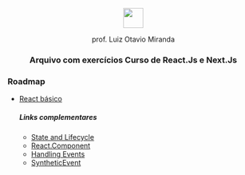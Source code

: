 
<p align="center">
  <img height="40px" src="https://i.imgur.com/HWpg7PP.png">
  <p align="center">prof. Luiz Otavio Miranda</p>
</p>

<p align="center">
    <h3 align="center">Arquivo com exercícios Curso de React.Js e Next.Js
    </h3>
</p>

<h3>Roadmap</h3>

-  <a href="/react-basic">React básico</a>
    ##### Links complementares
    -  <a href="https://reactjs.org/docs/state-and-lifecycle.html">State and Lifecycle</a>
    -  <a href="https://reactjs.org/docs/react-component.html">React.Component</a>
    -  <a href="https://reactjs.org/docs/handling-events.html">Handling Events</a>
    -  <a href="https://reactjs.org/docs/events.html">SyntheticEvent</a>